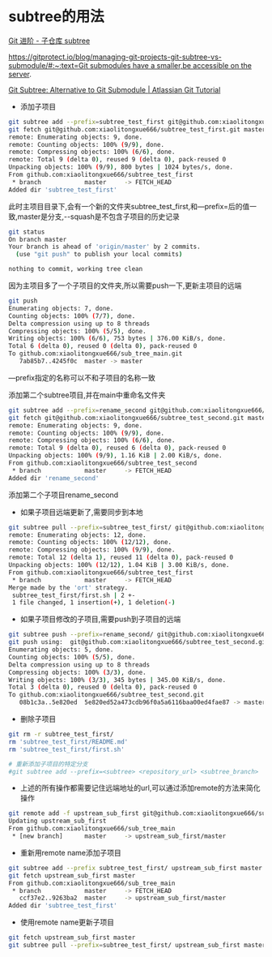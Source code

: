 # subtree的用法

[Git 进阶 - 子仓库 subtree](https://www.jianshu.com/p/e9f6ff4e09dc)

[https://gitprotect.io/blog/managing-git-projects-git-subtree-vs-submodule/#:~:text=Git submodules have a smaller,be accessible on the server](https://gitprotect.io/blog/managing-git-projects-git-subtree-vs-submodule/#:~:text=Git%20submodules%20have%20a%20smaller,be%20accessible%20on%20the%20server).

[Git Subtree: Alternative to Git Submodule | Atlassian Git Tutorial](https://www.atlassian.com/git/tutorials/git-subtree)

- 添加子项目

```bash
git subtree add --prefix=subtree_test_first git@github.com:xiaolitongxue666/subtree_test_first.git master --squash
git fetch git@github.com:xiaolitongxue666/subtree_test_first.git master
remote: Enumerating objects: 9, done.
remote: Counting objects: 100% (9/9), done.
remote: Compressing objects: 100% (6/6), done.
remote: Total 9 (delta 0), reused 9 (delta 0), pack-reused 0
Unpacking objects: 100% (9/9), 800 bytes | 1024 bytes/s, done.
From github.com:xiaolitongxue666/subtree_test_first
 * branch            master     -> FETCH_HEAD
Added dir 'subtree_test_first'
```

此时主项目目录下,会有一个新的文件夹subtree_test_first,和—prefix=后的值一致,master是分支,--squash是不包含子项目的历史记录

```bash
git status
On branch master
Your branch is ahead of 'origin/master' by 2 commits.
  (use "git push" to publish your local commits)

nothing to commit, working tree clean
```

因为主项目多了一个子项目的文件夹,所以需要push一下,更新主项目的远端

```bash
git push
Enumerating objects: 7, done.
Counting objects: 100% (7/7), done.
Delta compression using up to 8 threads
Compressing objects: 100% (5/5), done.
Writing objects: 100% (6/6), 753 bytes | 376.00 KiB/s, done.
Total 6 (delta 0), reused 0 (delta 0), pack-reused 0
To github.com:xiaolitongxue666/sub_tree_main.git
   7ab85b7..4245f0c  master -> master
```

—prefix指定的名称可以不和子项目的名称一致

添加第二个subtree项目,并在main中重命名文件夹

```bash
git subtree add --prefix=rename_second git@github.com:xiaolitongxue666/subtree_test_second.git master --squash
git fetch git@github.com:xiaolitongxue666/subtree_test_second.git master
remote: Enumerating objects: 9, done.
remote: Counting objects: 100% (9/9), done.
remote: Compressing objects: 100% (6/6), done.
remote: Total 9 (delta 0), reused 6 (delta 0), pack-reused 0
Unpacking objects: 100% (9/9), 1.16 KiB | 2.00 KiB/s, done.
From github.com:xiaolitongxue666/subtree_test_second
 * branch            master     -> FETCH_HEAD
Added dir 'rename_second'
```

添加第二个子项目rename_second

- 如果子项目远端更新了,需要同步到本地

```bash
git subtree pull --prefix=subtree_test_first/ git@github.com:xiaolitongxue666/subtree_test_first.git master --squash
remote: Enumerating objects: 12, done.
remote: Counting objects: 100% (12/12), done.
remote: Compressing objects: 100% (9/9), done.
remote: Total 12 (delta 1), reused 11 (delta 0), pack-reused 0
Unpacking objects: 100% (12/12), 1.04 KiB | 3.00 KiB/s, done.
From github.com:xiaolitongxue666/subtree_test_first
 * branch            master     -> FETCH_HEAD
Merge made by the 'ort' strategy.
 subtree_test_first/first.sh | 2 +-
 1 file changed, 1 insertion(+), 1 deletion(-)
```

- 如果子项目修改的子项目,需要push到子项目的远端

```bash
git subtree push --prefix=rename_second/ git@github.com:xiaolitongxue666/subtree_test_second.git master
git push using:  git@github.com:xiaolitongxue666/subtree_test_second.git master
Enumerating objects: 5, done.
Counting objects: 100% (5/5), done.
Delta compression using up to 8 threads
Compressing objects: 100% (3/3), done.
Writing objects: 100% (3/3), 345 bytes | 345.00 KiB/s, done.
Total 3 (delta 0), reused 0 (delta 0), pack-reused 0
To github.com:xiaolitongxue666/subtree_test_second.git
   08b1c3a..5e820ed  5e820ed52a473cdb96f0a5a6116baa00ed4fae87 -> master
```

- 删除子项目

```bash
git rm -r subtree_test_first/
rm 'subtree_test_first/README.md'
rm 'subtree_test_first/first.sh'

# 重新添加子项目的特定分支
#git subtree add --prefix=<subtree> <repository_url> <subtree_branch>
```

- 上述的所有操作都需要记住远端地址的url,可以通过添加remote的方法来简化操作

```bash
git remote add -f upstream_sub_first git@github.com:xiaolitongxue666/sub_tree_main.git
Updating upstream_sub_first
From github.com:xiaolitongxue666/sub_tree_main
 * [new branch]      master     -> upstream_sub_first/master
```

- 重新用remote name添加子项目

```bash
git subtree add --prefix subtree_test_first/ upstream_sub_first master --squash
git fetch upstream_sub_first master
From github.com:xiaolitongxue666/sub_tree_main
 * branch            master     -> FETCH_HEAD
   ccf37e2..9263ba2  master     -> upstream_sub_first/master
Added dir 'subtree_test_first'
```

- 使用remote name更新子项目

```bash
git fetch upstream_sub_first master
git subtree pull --prefix=subtree_test_first/ upstream_sub_first master --squash
```
